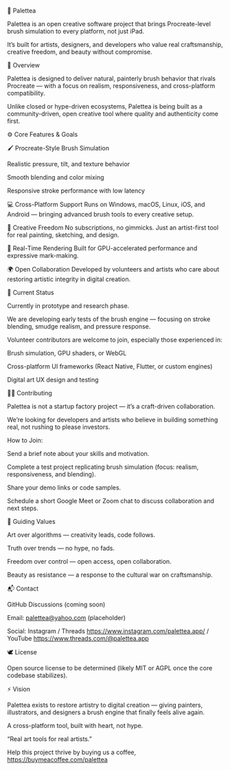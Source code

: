 🎨 Palettea

Palettea is an open creative software project that brings Procreate-level brush simulation to every platform, not just iPad.

It’s built for artists, designers, and developers who value real craftsmanship, creative freedom, and beauty without compromise.

🌿 Overview

Palettea is designed to deliver natural, painterly brush behavior that rivals Procreate — with a focus on realism, responsiveness, and cross-platform compatibility.

Unlike closed or hype-driven ecosystems, Palettea is being built as a community-driven, open creative tool where quality and authenticity come first.

⚙️ Core Features & Goals

🖌 Procreate-Style Brush Simulation

Realistic pressure, tilt, and texture behavior

Smooth blending and color mixing

Responsive stroke performance with low latency

💻 Cross-Platform Support
Runs on Windows, macOS, Linux, iOS, and Android — bringing advanced brush tools to every creative setup.

🎨 Creative Freedom
No subscriptions, no gimmicks. Just an artist-first tool for real painting, sketching, and design.

🧠 Real-Time Rendering
Built for GPU-accelerated performance and expressive mark-making.

🌍 Open Collaboration
Developed by volunteers and artists who care about restoring artistic integrity in digital creation.

🧩 Current Status

Currently in prototype and research phase.

We are developing early tests of the brush engine — focusing on stroke blending, smudge realism, and pressure response.

Volunteer contributors are welcome to join, especially those experienced in:

Brush simulation, GPU shaders, or WebGL

Cross-platform UI frameworks (React Native, Flutter, or custom engines)

Digital art UX design and testing

👩‍💻 Contributing

Palettea is not a startup factory project — it’s a craft-driven collaboration.

We’re looking for developers and artists who believe in building something real, not rushing to please investors.

How to Join:

Send a brief note about your skills and motivation.

Complete a test project replicating brush simulation (focus: realism, responsiveness, and blending).

Share your demo links or code samples.

Schedule a short Google Meet or Zoom chat to discuss collaboration and next steps.

📜 Guiding Values

Art over algorithms — creativity leads, code follows.

Truth over trends — no hype, no fads.

Freedom over control — open access, open collaboration.

Beauty as resistance — a response to the cultural war on craftsmanship.

📬 Contact

GitHub Discussions (coming soon)

Email: palettea@yahoo.com (placeholder)

Social: Instagram
 / Threads https://www.instagram.com/palettea.app/
 / YouTube https://www.threads.com/@palettea.app

🕊 License

Open source license to be determined (likely MIT or AGPL once the core codebase stabilizes).

⚡ Vision

Palettea exists to restore artistry to digital creation — giving painters, illustrators, and designers a brush engine that finally feels alive again.

A cross-platform tool, built with heart, not hype.

“Real art tools for real artists.”

Help this project thrive by buying us a coffee, https://buymeacoffee.com/palettea

